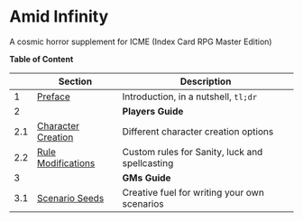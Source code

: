 # Amid Infinity

A cosmic horror supplement for ICME (Index Card RPG Master Edition)

**Table of Content**

|| Section | Description |
|---|---|---|
| 1 | [Preface](01_preface.md) | Introduction, in a nutshell, `tl;dr` |
| 2 | | **Players Guide** |
| 2.1 | [Character Creation](02_character_creation.md) | Different character creation options |
| 2.2 | [Rule Modifications](03_rule_mods.md) | Custom rules for Sanity, luck and spellcasting |
| 3 | | **GMs Guide** |
| 3.1 | [Scenario Seeds](11_scenario_seeds.md) | Creative fuel for writing your own scenarios |

